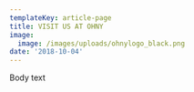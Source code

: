 ```yaml
---
templateKey: article-page
title: VISIT US AT OHNY
image:
  image: /images/uploads/ohnylogo_black.png
date: '2018-10-04'
---
```

Body text
